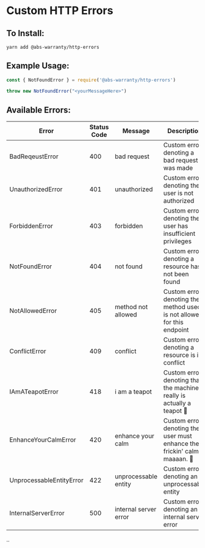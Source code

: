# Custom HTTP Errors

## To Install:

`yarn add @abs-warranty/http-errors`


## Example Usage: 

```javascript
const { NotFoundError } = require('@abs-warranty/http-errors')

throw new NotFoundError("<yourMessageHere>")
```

## Available Errors:

| Error                    | Status Code | Message               | Description                                                                |
|--------------------------|-------------|-----------------------|----------------------------------------------------------------------------|
| BadReqeustError          | 400         | bad request           | Custom error denoting a bad request was made                               |
| UnauthorizedError        | 401         | unauthorized          | Custom error denoting the user is not authorized                           |
| ForbiddenError           | 403         | forbidden             | Custom error denoting the user has insufficient privileges                 |
| NotFoundError            | 404         | not found             | Custom error denoting a resource has not been found                        |
| NotAllowedError          | 405         | method not allowed    | Custom error denoting the method used is not allowed for this endpoint     |
| ConflictError            | 409         | conflict              | Custom error denoting a resource is in conflict                            |
| IAmATeapotError          | 418         | i am a teapot         | Custom error denoting that the machine really is actually a teapot 🍵       |
| EnhanceYourCalmError     | 420         | enhance your calm     | Custom error denoting the user must enhance their frickin' calm, maaaan. 🌿 |
| UnprocessableEntityError | 422         | unprocessable entity  | Custom error denoting an unprocessable entity                              |
| InternalServerError      | 500         | internal server error | Custom error denoting an internal server error                             |
..
